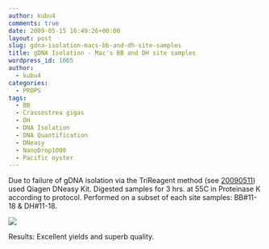 ```yaml
---
author: kubu4
comments: true
date: 2009-05-15 16:49:26+00:00
layout: post
slug: gdna-isolation-macs-bb-and-dh-site-samples
title: gDNA Isolation - Mac's BB and DH site samples
wordpress_id: 1065
author:
  - kubu4
categories:
  - PROPS
tags:
  - BB
  - Crassostrea gigas
  - DH
  - DNA Isolation
  - DNA Quantification
  - DNeasy
  - NanoDrop1000
  - Pacific oyster
---
```


Due to failure of gDNA isolation via the TriReagent method (see [20090511](2009/05/11/dna-isolation-macs-gigas-samples-from-20090505-20090506.html)) used Qiagen DNeasy Kit. Digested samples for 3 hrs. at 55C in Proteinase K according to protocol. Performed on a subset of each site samples: BB#11-18 & DH#11-18.

![](http://eagle.fish.washington.edu/Arabidopsis/20090515%20gDNA%20SJW-01.bmp)

Results: Excellent yields and superb quality.
